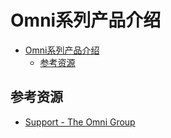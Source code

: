 # Omni系列产品介绍

<!--ts-->
* [Omni系列产品介绍](#omni系列产品介绍)
   * [参考资源](#参考资源)

<!-- Created by https://github.com/ekalinin/github-markdown-toc -->
<!-- Added by: runner, at: Thu Sep  8 10:28:34 UTC 2022 -->

<!--te-->

## 参考资源

- [Support - The Omni Group](https://support.omnigroup.com/manuals/)